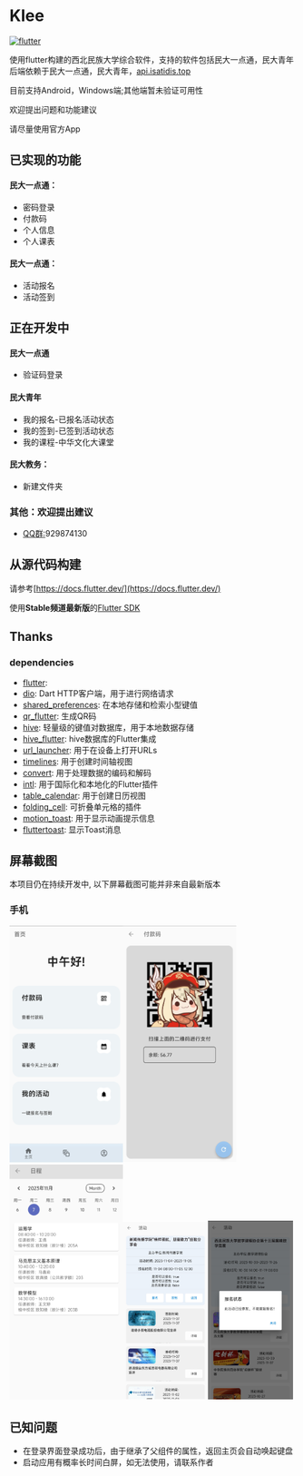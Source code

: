# Klee

[![flutter](https://img.shields.io/badge/flutter-3.13.9-blue)](https://flutter.dev/) 

使用flutter构建的西北民族大学综合软件，支持的软件包括民大一点通，民大青年
后端依赖于民大一点通，民大青年，[api.isatidis.top](https://isatidis.top/)

目前支持Android，Windows端;其他端暂未验证可用性

欢迎提出问题和功能建议

请尽量使用官方App

## 已实现的功能
#### 民大一点通：
- 密码登录
- 付款码
- 个人信息
- 个人课表
#### 民大一点通：
- 活动报名
- 活动签到

## 正在开发中
#### 民大一点通
 - 验证码登录
#### 民大青年
 - 我的报名-已报名活动状态
 - 我的签到-已签到活动状态
 - 我的课程-中华文化大课堂
#### 民大教务：
 - 新建文件夹
### 其他：欢迎提出建议
- [QQ群:](http://qm.qq.com/cgi-bin/qm/qr?_wv=1027&k=jBzF3oGkYB4v6_ILyh3IMBTePJs2x2E3&authKey=Xx608ZC7WxTRKj3RGI628sBTVhHFe2i6bfVEwdnii5lmxkmsZLUFP%2Bnzn3fk%2F0QU&noverify=0&group_code=929874130/)929874130 

## 从源代码构建
请参考[https://docs.flutter.dev/](https://docs.flutter.dev/)

使用**Stable频道最新版**的[Flutter SDK](https://docs.flutter.dev/get-started/install)

## Thanks

### dependencies
- [flutter](https://flutter.dev/): 
- [dio](https://pub.dev/packages/dio): Dart HTTP客户端，用于进行网络请求
- [shared_preferences](https://pub.dev/packages/shared_preferences): 在本地存储和检索小型键值
- [qr_flutter](https://pub.dev/packages/qr_flutter): 生成QR码
- [hive](https://pub.dev/packages/hive): 轻量级的键值对数据库，用于本地数据存储
- [hive_flutter](https://pub.dev/packages/hive_flutter): hive数据库的Flutter集成
- [url_launcher](https://pub.dev/packages/url_launcher): 用于在设备上打开URLs
- [timelines](https://pub.dev/packages/timelines): 用于创建时间轴视图
- [convert](https://pub.dev/packages/convert): 用于处理数据的编码和解码
- [intl](https://pub.dev/packages/intl): 用于国际化和本地化的Flutter插件
- [table_calendar](https://pub.dev/packages/table_calendar): 用于创建日历视图
- [folding_cell](https://pub.dev/packages/folding_cell): 可折叠单元格的插件
- [motion_toast](https://pub.dev/packages/motion_toast): 用于显示动画提示信息
- [fluttertoast](https://pub.dev/packages/fluttertoast): 显示Toast消息

## 屏幕截图

本项目仍在持续开发中, 以下屏幕截图可能并非来自最新版本
### 手机
<img src="screenshots/1.jpg" style="width: 200px"><img src="screenshots/2.jpg" style="width: 200px"><img src="screenshots/3.jpg" style="width: 200px"><img src="screenshots/4.jpg" style="width: 150px"><img src="screenshots/5.jpg" style="width: 150px">
## 已知问题
 - 在登录界面登录成功后，由于继承了父组件的属性，返回主页会自动唤起键盘
 - 启动应用有概率长时间白屏，如无法使用，请联系作者
